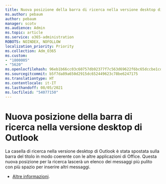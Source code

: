 ```yaml
---
title: Nuova posizione della barra di ricerca nella versione desktop di Outlook
ms.author: pebaum
author: pebaum
manager: scotv
ms.audience: Admin
ms.topic: article
ms.service: o365-administration
ROBOTS: NOINDEX, NOFOLLOW
localization_priority: Priority
ms.collection: Adm_O365
ms.custom:
- "1800005"
- "5620"
ms.openlocfilehash: 96eb1b66cc03c60757db92377f7c563d69622f6bc65dccbe1cdaba03a8872ff8
ms.sourcegitcommit: b5f7da89a650d2915dc652449623c78be6247175
ms.translationtype: HT
ms.contentlocale: it-IT
ms.lasthandoff: 08/05/2021
ms.locfileid: "54077150"
---
```

# <a name="new-location-of-the-search-bar-in-outlook-desktop"></a>Nuova posizione della barra di ricerca nella versione desktop di Outlook

La casella di ricerca nella versione desktop di Outlook è stata spostata sulla barra del titolo in modo coerente con le altre applicazioni di Office. Questa nuova posizione per la ricerca lascerà un elenco dei messaggi più pulito con più spazio per inserire altri messaggi.
- [Altre informazioni](https://support.microsoft.com/en-us/office/96fee452-80cd-492d-a35c-5c37584b416b).
